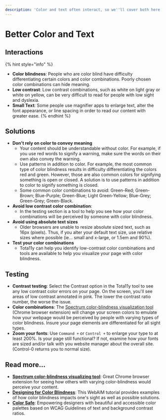 ```yaml
---
description: 'Color and text often interact, so we''ll cover both here...'
---
```


# Better Color and Text

## Interactions

{% hint style="info" %}
* **Color blindness**: People who are color blind have difficulty differentiating certain colors and color combinations. Poorly chosen color combinations can hide meaning.
* **Low contrast**: Low contrast combinations, such as white on light gray or white on yellow, can be very difficult to read for people with low sight and dyslexia.
* **Small Text**: Some people use magnifier apps to enlarge text, alter the font appearance, or line spacing in order to read our content with greater ease.
{% endhint %}

## Solutions

* **Don't rely on color to convey meaning**
  * Your content should be understandable without color. For example, if you use red words to signify a warning, make sure the words on their own also convey the warning.
  * Use patterns in addition to color. For example, the most common type of color blindness results in difficulty differentiating the colors red and green. However, those are also common colors for signifying something is open or closed. A solution is to use patterns in addition to color to signify something is closed.
  * Some common color combinations to avoid: Green-Red; Green-Brown; Blue-Purple; Green-Blue; Light Green-Yellow; Blue-Grey; Green-Grey; Green-Black.
* **Avoid low contrast color combination**: 
  * In the testing section is a tool to help you see how your color combinations will be perceived by someone with color blindness.
* **Avoid using absolute text sizes**
  * Older browsers are unable to resize absolute sized text, such as 16px \(pixels\). Thus, if you alter your default text size, use relative sizes where possible \(ie... small and x-large, or 1.5em and 90%\).
* **Test your color combinations**
  * Tota11y can help you identify low-contrast color combinations and tools are available to help you visualize your page with color blindness.

## Testing

* **Contrast testing**: Select the Contrast option in the Tota11y tool to see any low contrast color errors on your page. On the screen, you'll see areas of low contrast annotated in pink. The lower the contrast ratio number, the worse the issue.
* **Color combinations**: The [Spectrum color-blindness visualization tool](https://chrome.google.com/webstore/detail/spectrum/ofclemegkcmilinpcimpjkfhjfgmhieb?hl=en) \(Chrome browser extension\) will change your screen colors to emulate how your webpage would be perceived by people with varying types of color blindness. Insure your page elements are differentiated for all sight types.
* **Zoom your fonts**: Use `Command +` or `Control +` to enlarge your type to at least 200%.  Is your page still functional? If not, examine how your fonts are sized and/or talk with you website manager about the overall site. \(Control-0 returns you to normal size\).

## Read more...

* [**Spectrum color-blindness visualizing tool**](https://chrome.google.com/webstore/detail/spectrum/ofclemegkcmilinpcimpjkfhjfgmhieb?hl=en): Great Chrome browser extension for seeing how others with varying color-blindness would perceive your content.
* [**Designing for Color Blindness**](http://webaim.org/articles/visual/colorblind): This WebAIM tutorial provides examples of how color blindness impacts one's sight as well as possible solutions.
* [**Color Safe**](http://colorsafe.co/): Empowering designers with beautiful and accessible color palettes based on WCAG Guidelines of text and background contrast ratios.

